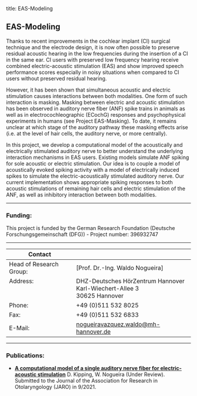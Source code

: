 title: EAS-Modeling


## EAS-Modeling

Thanks to recent improvements in the cochlear implant (CI) surgical technique and the electrode design, it is now often possible to preserve residual acoustic hearing in the low frequencies during the insertion of a CI in the same ear.
CI users with preserved low frequency hearing receive combined electric-acoustic stimulation (EAS) and show improved speech performance scores especially in noisy situations when compared to CI users without preserved residual hearing.
 
However, it has been shown that simultaneous acoustic and electric stimulation causes interactions between both modalities. One form of such interaction is masking. Masking between electric and acoustic stimulation has been observed in
auditory nerve fiber (ANF) spike trains in animals as well as in electrocochleographic (ECochG) responses and psychophysical experiments in humans (see Project EAS-Masking). To date, it remains unclear at which stage of the auditory pathway
these masking effects arise (i.e. at the level of hair cells, the auditory nerve, or more centrally).
 
In this project, we develop a computational model of the acoustically and electrically stimulated auditory nerve to better understand the underlying interaction mechanisms in EAS users. Existing models simulate ANF spiking for sole acoustic 
or electric stimulation. Our idea is to couple a model of acoustically evoked spiking activity with a model of electrically induced spikes to simulate the electric-acoustically stimulated auditory nerve. Our current implementation shows 
appropriate spiking responses to both acoustic stimulations of remaining hair cells and electric stimulation of the ANF, as well as inhibitory interaction between both modalities.


---

### Funding:

This project is funded by the German Research Foundation (Deutsche Forschungsgemeinschaft (DFG)) - Project number: 396932747

---

| Contact                 |                            |
| ------------------------|--------------------------- |
| Head of Research Group:<br>  | [Prof. Dr.-Ing. Waldo Nogueira]|
| Address: <br><br><br>   | DHZ-Deutsches HörZentrum Hannover<br> Karl-Wiechert-Allee 3 <br> 30625 Hannover |
| Phone:                  | +49 (0)511 532 8025 |
| Fax:                    | +49 (0)511 532 6833 |
| E-Mail:                 |<nogueiravazquez.waldo@mh-hannover.de>|

---
    
### Publications:

* **[A computational model of a single auditory nerve fiber for electric-acoustic stimulation]()** 
 D. Kipping, W. Nogueira (Under Review). 
Submitted to the Journal of the Association for Research in Otolaryngology (JARO) in 9/2021.
